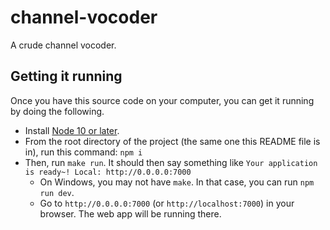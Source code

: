 # channel-vocoder

A crude channel vocoder.

## Getting it running

Once you have this source code on your computer, you can get it running by doing the following.

- Install [Node 10 or later](https://nodejs.org/).
- From the root directory of the project (the same one this README file is in), run this command: `npm i`
- Then, run `make run`. It should then say something like `Your application is ready~! Local: http://0.0.0.0:7000`
  - On Windows, you may not have `make`. In that case, you can run `npm run dev`.
  - Go to `http://0.0.0.0:7000` (or `http://localhost:7000`) in your browser. The web app will be running there.
